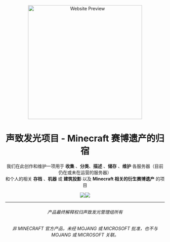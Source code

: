 <div align="center">

<img src="https://github.com/user-attachments/assets/07e6898a-35ab-4bfd-ac85-78937bb32c55" alt="Website Preview" height="360" >

# 声致发光项目 - Minecraft 赛博遗产的归宿

我们在此创作和维护一项用于 **收集** 、**分类**、**描述** 、**储存** 、**维护** 各服务器（目前仍在或未在运营的服务器）\
和个人的相关 **存档** 、**机器** 或 **建筑投影** 以及 **Minecraft 相关的衍生赛博遗产** 的项目

[![](https://img.shields.io/badge/用户&nbsp;QQ&nbsp;交流群-555555?style=for-the-badge)![](https://img.shields.io/badge/739803900-00A1D6?style=for-the-badge)](https://qm.qq.com/q/ZNcSa9J5Ae)

---

###### 产品最终解释权归声致发光管理组所有
###### 非 MINECRAFT 官方产品，未经 MOJANG 或 MICROSOFT 批准，也不与 MOJANG 或 MICROSOFT 关联。

</div>
